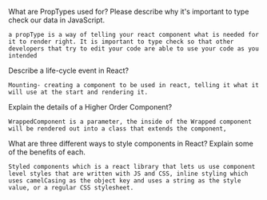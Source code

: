 What are PropTypes used for? Please describe why it's important to type check our data in JavaScript.
    
    a propType is a way of telling your react component what is needed for it to render right. It is important to type check so that other developers that try to edit your code are able to use your code as you intended 

Describe a life-cycle event in React?

    Mounting- creating a component to be used in react, telling it what it will use at the start and rendering it.

Explain the details of a Higher Order Component?

    WrappedComponent is a parameter, the inside of the Wrapped component will be rendered out into a class that extends the component, 

What are three different ways to style components in React? Explain some of the benefits of each.

    Styled components which is a react library that lets us use component level styles that are written with JS and CSS, inline styling which uses camelCasing as the object key and uses a string as the style value, or a regular CSS stylesheet.